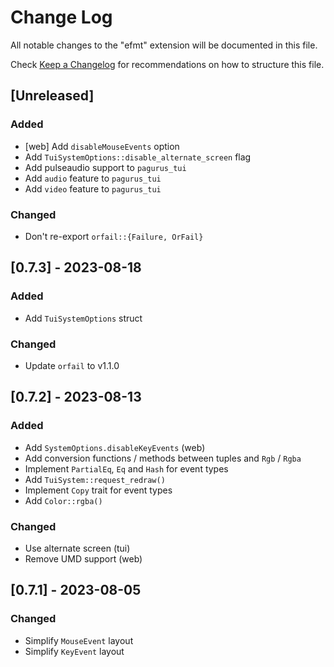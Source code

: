 # Change Log

All notable changes to the "efmt" extension will be documented in this file.

Check [Keep a Changelog](http://keepachangelog.com/) for recommendations on how to structure this file.

## [Unreleased]

### Added

- [web] Add `disableMouseEvents` option
- Add `TuiSystemOptions::disable_alternate_screen` flag
- Add pulseaudio support to `pagurus_tui`
- Add `audio` feature to `pagurus_tui`
- Add `video` feature to `pagurus_tui`

### Changed

- Don't re-export `orfail::{Failure, OrFail}`

## [0.7.3] - 2023-08-18

### Added

- Add `TuiSystemOptions` struct

### Changed

- Update `orfail` to v1.1.0

## [0.7.2] - 2023-08-13

### Added

- Add `SystemOptions.disableKeyEvents` (web)
- Add conversion functions / methods between tuples and `Rgb` / `Rgba`
- Implement `PartialEq`, `Eq` and `Hash` for event types
- Add `TuiSystem::request_redraw()`
- Implement `Copy` trait for event types
- Add `Color::rgba()`

### Changed

- Use alternate screen (tui)
- Remove UMD support (web)

## [0.7.1] - 2023-08-05

### Changed

- Simplify `MouseEvent` layout
- Simplify `KeyEvent` layout
